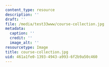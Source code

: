 ```yaml
---
content_type: resource
description: ''
draft: ''
file: /media/test33www/course-collection.jpg
metadata:
  caption: ''
  credit: ''
  image_alt: ''
resourcetype: Image
title: course-collection.jpg
uid: 461a1fe0-1393-4943-a993-6f2b9a50c460
---
```


